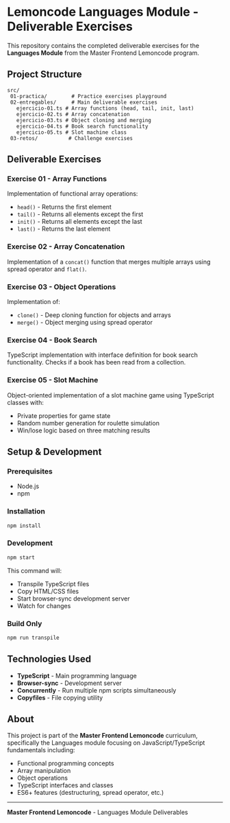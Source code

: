 # Lemoncode Languages Module - Deliverable Exercises

This repository contains the completed deliverable exercises for the **Languages Module** from the Master Frontend Lemoncode program.

## Project Structure

```
src/
 01-practica/        # Practice exercises playground
 02-entregables/     # Main deliverable exercises
   ejercicio-01.ts # Array functions (head, tail, init, last)
   ejercicio-02.ts # Array concatenation
   ejercicio-03.ts # Object cloning and merging
   ejercicio-04.ts # Book search functionality
   ejercicio-05.ts # Slot machine class
 03-retos/          # Challenge exercises
```

## Deliverable Exercises

### Exercise 01 - Array Functions

Implementation of functional array operations:

- `head()` - Returns the first element
- `tail()` - Returns all elements except the first
- `init()` - Returns all elements except the last
- `last()` - Returns the last element

### Exercise 02 - Array Concatenation

Implementation of a `concat()` function that merges multiple arrays using spread operator and `flat()`.

### Exercise 03 - Object Operations

Implementation of:

- `clone()` - Deep cloning function for objects and arrays
- `merge()` - Object merging using spread operator

### Exercise 04 - Book Search

TypeScript implementation with interface definition for book search functionality. Checks if a book has been read from a collection.

### Exercise 05 - Slot Machine

Object-oriented implementation of a slot machine game using TypeScript classes with:

- Private properties for game state
- Random number generation for roulette simulation
- Win/lose logic based on three matching results

## Setup & Development

### Prerequisites

- Node.js
- npm

### Installation

```bash
npm install
```

### Development

```bash
npm start
```

This command will:

- Transpile TypeScript files
- Copy HTML/CSS files
- Start browser-sync development server
- Watch for changes

### Build Only

```bash
npm run transpile
```

## Technologies Used

- **TypeScript** - Main programming language
- **Browser-sync** - Development server
- **Concurrently** - Run multiple npm scripts simultaneously
- **Copyfiles** - File copying utility

## About

This project is part of the **Master Frontend Lemoncode** curriculum, specifically the Languages module focusing on JavaScript/TypeScript fundamentals including:

- Functional programming concepts
- Array manipulation
- Object operations
- TypeScript interfaces and classes
- ES6+ features (destructuring, spread operator, etc.)

---

**Master Frontend Lemoncode** - Languages Module Deliverables

